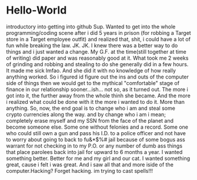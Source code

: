 # Hello-World
introductory into getting into github
Sup. Wanted to get into the whole programming/coding scene after i did 5 years in prison (for robbing a Target
store in a Target employee outfit) and realized that, shit, i could have a lot of fun while breaking the law.
JK. JK. I knew there was a better way to do things and i just wanted a change. My G.F. at the time(still together
at time of writing) did paper and was reasonably good at it. What took me 2 weeks of grinding and robbing and stealing
to do she generally did in a few hours. It made me sick lmfao. And she did it with no knowledge of how really anything worked.
So i figured id figure out the ins and outs of the computer side of things then we would get to the mythical
"comfortable" stage of finance in our relationship sooner...ish... not so, as it turned out.
The more i got into it, the further away from the whole thinh she became. And the more i realized what could be done with it the more
i wanted to do it. More than anything.
So, now, the end goal is to change who i am and steal some crypto currencies along the way. and by change who i am
i mean; completely erase myself and my SSN from the face of the planet and become someone else. Some one without felonies and a record.
Some one who could still own a gun and pass his I.D. to a police officer and not have to worry about going to back to fu&*$%#
jail because of some bogus ass warrant for not checking in to my P.O. or any number of dumb ass things that place parolees back into 
jail for upward to 6 months a year.
I wanted something better. Better for me and my girl and our cat. I wanted something great, cause i felt i was 
great. And i saw all that and more iside of the computer.Hacking? Forget hacking. im trying to cast spells!!!
